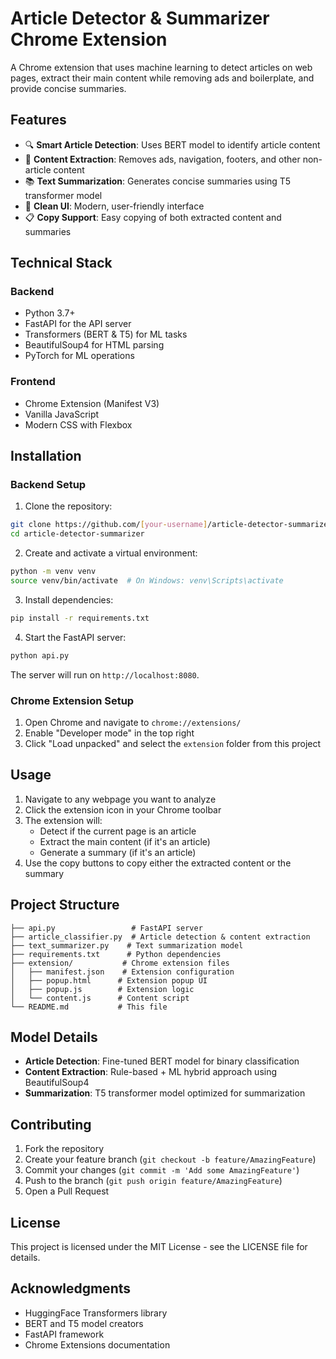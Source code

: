 # Article Detector & Summarizer Chrome Extension

A Chrome extension that uses machine learning to detect articles on web pages, extract their main content while removing ads and boilerplate, and provide concise summaries.

## Features

- 🔍 **Smart Article Detection**: Uses BERT model to identify article content
- 📝 **Content Extraction**: Removes ads, navigation, footers, and other non-article content
- 📚 **Text Summarization**: Generates concise summaries using T5 transformer model
- 🎨 **Clean UI**: Modern, user-friendly interface
- 📋 **Copy Support**: Easy copying of both extracted content and summaries

## Technical Stack

### Backend
- Python 3.7+
- FastAPI for the API server
- Transformers (BERT & T5) for ML tasks
- BeautifulSoup4 for HTML parsing
- PyTorch for ML operations

### Frontend
- Chrome Extension (Manifest V3)
- Vanilla JavaScript
- Modern CSS with Flexbox

## Installation

### Backend Setup

1. Clone the repository:
```bash
git clone https://github.com/[your-username]/article-detector-summarizer.git
cd article-detector-summarizer
```

2. Create and activate a virtual environment:
```bash
python -m venv venv
source venv/bin/activate  # On Windows: venv\Scripts\activate
```

3. Install dependencies:
```bash
pip install -r requirements.txt
```

4. Start the FastAPI server:
```bash
python api.py
```

The server will run on `http://localhost:8080`.

### Chrome Extension Setup

1. Open Chrome and navigate to `chrome://extensions/`
2. Enable "Developer mode" in the top right
3. Click "Load unpacked" and select the `extension` folder from this project

## Usage

1. Navigate to any webpage you want to analyze
2. Click the extension icon in your Chrome toolbar
3. The extension will:
   - Detect if the current page is an article
   - Extract the main content (if it's an article)
   - Generate a summary (if it's an article)
4. Use the copy buttons to copy either the extracted content or the summary

## Project Structure

```
├── api.py                 # FastAPI server
├── article_classifier.py  # Article detection & content extraction
├── text_summarizer.py    # Text summarization model
├── requirements.txt      # Python dependencies
├── extension/           # Chrome extension files
│   ├── manifest.json    # Extension configuration
│   ├── popup.html      # Extension popup UI
│   ├── popup.js        # Extension logic
│   └── content.js      # Content script
└── README.md           # This file
```

## Model Details

- **Article Detection**: Fine-tuned BERT model for binary classification
- **Content Extraction**: Rule-based + ML hybrid approach using BeautifulSoup4
- **Summarization**: T5 transformer model optimized for summarization

## Contributing

1. Fork the repository
2. Create your feature branch (`git checkout -b feature/AmazingFeature`)
3. Commit your changes (`git commit -m 'Add some AmazingFeature'`)
4. Push to the branch (`git push origin feature/AmazingFeature`)
5. Open a Pull Request

## License

This project is licensed under the MIT License - see the LICENSE file for details.

## Acknowledgments

- HuggingFace Transformers library
- BERT and T5 model creators
- FastAPI framework
- Chrome Extensions documentation 